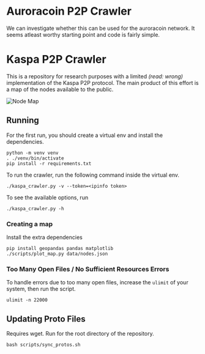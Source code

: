 # Auroracoin P2P Crawler

We can investigate whether this can be used for the auroracoin network.  It seems atleast worthy starting point and code is fairly simple. 



# Kaspa P2P Crawler

This is a repository for research purposes with a limited *(read: wrong)* 
implementation of the Kaspa P2P protocol. The main product of this effort 
is a map of the nodes available to the public.

![Node Map](./kaspad_nodes.png)

## Running

For the first run, you should create a virtual env and install the dependencies.

```{shell}
python -m venv venv
. ./venv/bin/activate
pip install -r requirements.txt
```

To run the crawler, run the following command inside the virtual env.
```{shell}
./kaspa_crawler.py -v --token=<ipinfo token>
```

To see the available options, run 
```{shell}
./kaspa_crawler.py -h
```

### Creating a map
 Install the extra dependencies
```{shell}
pip install geopandas pandas matplotlib
./scripts/plot_map.py data/nodes.json
```

### Too Many Open Files / No Sufficient Resources Errors

To handle errors due to too many open files, increase the `ulimit` of your 
system, then run the script.
```{shell}
ulimit -n 22000
```

## Updating Proto Files

Requires wget. Run for the root directory of the repository.

```{shell}
bash scripts/sync_protos.sh
```
